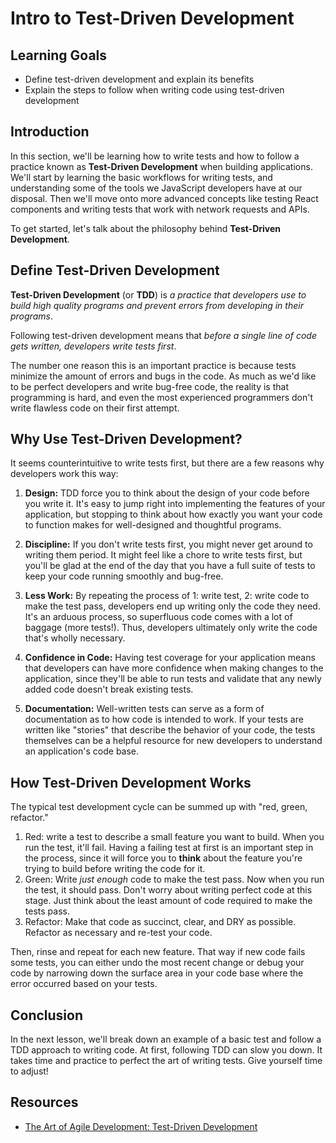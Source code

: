 # Intro to Test-Driven Development

## Learning Goals

- Define test-driven development and explain its benefits
- Explain the steps to follow when writing code using test-driven development

## Introduction

In this section, we'll be learning how to write tests and how to follow a
practice known as **Test-Driven Development** when building applications. We'll
start by learning the basic workflows for writing tests, and understanding some
of the tools we JavaScript developers have at our disposal. Then we'll move onto
more advanced concepts like testing React components and writing tests that work
with network requests and APIs.

To get started, let's talk about the philosophy behind **Test-Driven
Development**.

## Define Test-Driven Development

**Test-Driven Development** (or **TDD**) is _a practice that developers use to
build high quality programs and prevent errors from developing in their
programs_.

Following test-driven development means that _before a single line of code gets
written, developers write tests first_.

The number one reason this is an important practice is because tests minimize
the amount of errors and bugs in the code. As much as we'd like to be perfect
developers and write bug-free code, the reality is that programming is hard, and
even the most experienced programmers don't write flawless code on their first
attempt.

## Why Use Test-Driven Development?

It seems counterintuitive to write tests first, but there are a few reasons why
developers work this way:

1. **Design:** TDD force you to think about the design of your code before you
   write it. It's easy to jump right into implementing the features of your
   application, but stopping to think about how exactly you want your code to
   function makes for well-designed and thoughtful programs.

2. **Discipline:** If you don't write tests first, you might never get around to
   writing them period. It might feel like a chore to write tests first, but
   you'll be glad at the end of the day that you have a full suite of tests to
   keep your code running smoothly and bug-free.

3. **Less Work:** By repeating the process of 1: write test, 2: write code to
   make the test pass, developers end up writing only the code they need. It's
   an arduous process, so superfluous code comes with a lot of baggage (more
   tests!). Thus, developers ultimately only write the code that's wholly
   necessary.

4. **Confidence in Code:** Having test coverage for your application means that
   developers can have more confidence when making changes to the application,
   since they'll be able to run tests and validate that any newly added code
   doesn't break existing tests.

5. **Documentation:** Well-written tests can serve as a form of documentation as
   to how code is intended to work. If your tests are written like "stories"
   that describe the behavior of your code, the tests themselves can be a
   helpful resource for new developers to understand an application's code base.

## How Test-Driven Development Works

The typical test development cycle can be summed up with "red, green, refactor."

1. Red: write a test to describe a small feature you want to build. When you run
   the test, it'll fail. Having a failing test at first is an important step in
   the process, since it will force you to **think** about the feature you're
   trying to build before writing the code for it.
2. Green: Write _just enough_ code to make the test pass. Now when you run the
   test, it should pass. Don't worry about writing perfect code at this stage.
   Just think about the least amount of code required to make the tests pass.
3. Refactor: Make that code as succinct, clear, and DRY as possible. Refactor as
   necessary and re-test your code.

Then, rinse and repeat for each new feature. That way if new code fails some
tests, you can either undo the most recent change or debug your code by
narrowing down the surface area in your code base where the error occurred based
on your tests.

## Conclusion

In the next lesson, we'll break down an example of a basic test and follow a TDD
approach to writing code. At first, following TDD can slow you down. It takes
time and practice to perfect the art of writing tests. Give yourself time to
adjust!

## Resources

- [The Art of Agile Development: Test-Driven Development](http://www.jamesshore.com/v2/books/aoad1/test_driven_development)

